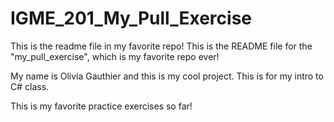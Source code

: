 # IGME_201_My_Pull_Exercise
This is the readme file in my favorite repo!
This is the README file for the "my_pull_exercise", which is my favorite repo ever!

My name is Olivia Gauthier and this is my cool project. 
This is for my intro to C# class.

This is my favorite practice exercises so far!
